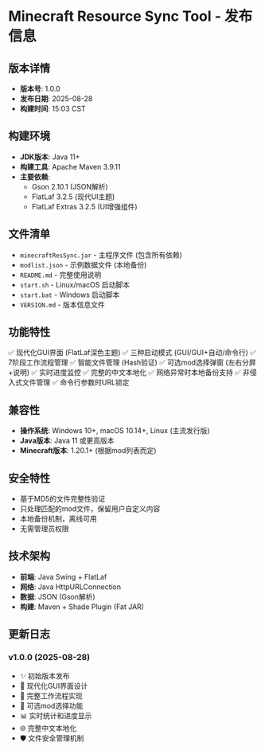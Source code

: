 # Minecraft Resource Sync Tool - 发布信息

## 版本详情
- **版本号**: 1.0.0
- **发布日期**: 2025-08-28
- **构建时间**: 15:03 CST

## 构建环境
- **JDK版本**: Java 11+
- **构建工具**: Apache Maven 3.9.11
- **主要依赖**:
  - Gson 2.10.1 (JSON解析)
  - FlatLaf 3.2.5 (现代UI主题)
  - FlatLaf Extras 3.2.5 (UI增强组件)

## 文件清单
- `minecraftResSync.jar` - 主程序文件 (包含所有依赖)
- `modlist.json` - 示例数据文件 (本地备份)
- `README.md` - 完整使用说明
- `start.sh` - Linux/macOS 启动脚本
- `start.bat` - Windows 启动脚本
- `VERSION.md` - 版本信息文件

## 功能特性
✅ 现代化GUI界面 (FlatLaf深色主题)
✅ 三种启动模式 (GUI/GUI+自动/命令行)
✅ 7阶段工作流程管理
✅ 智能文件管理 (Hash验证)
✅ 可选mod选择弹窗 (左右分屏+说明)
✅ 实时进度监控
✅ 完整的中文本地化
✅ 网络异常时本地备份支持
✅ 非侵入式文件管理
✅ 命令行参数时URL锁定

## 兼容性
- **操作系统**: Windows 10+, macOS 10.14+, Linux (主流发行版)
- **Java版本**: Java 11 或更高版本
- **Minecraft版本**: 1.20.1+ (根据mod列表而定)

## 安全特性
- 基于MD5的文件完整性验证
- 只处理匹配的mod文件，保留用户自定义内容
- 本地备份机制，离线可用
- 无需管理员权限

## 技术架构
- **前端**: Java Swing + FlatLaf
- **网络**: Java HttpURLConnection
- **数据**: JSON (Gson解析)
- **构建**: Maven + Shade Plugin (Fat JAR)

## 更新日志

### v1.0.0 (2025-08-28)
- ✨ 初始版本发布
- 🎨 现代化GUI界面设计
- 🚀 完整工作流程实现
- 🔧 可选mod选择功能
- 📊 实时统计和进度显示
- 🌐 完整中文本地化
- 🛡️ 文件安全管理机制